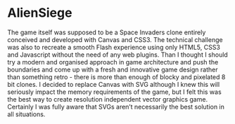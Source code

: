 AlienSiege
==========

The game itself was supposed to be a Space Invaders clone entirely conceived and developed with Canvas and CSS3. The technical challenge was also to recreate a smooth Flash experience using only HTML5, CSS3 and Javascript without the need of any web plugins. Than I thought I should try a modern and organised approach in game architecture and push the boundaries and come up with a fresh and innovative game design rather than something retro - there is more than enough of blocky and pixelated 8 bit clones. I decided to replace Canvas with SVG although I knew this will seriously impact the memory requirements of the game, but I felt this was the best way to create resolution independent vector graphics game. Certainly I was fully aware that SVGs aren’t necessarily the best solution in all situations.

